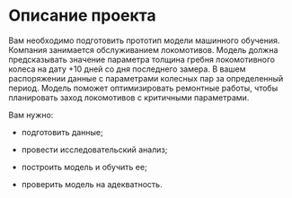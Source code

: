 # Описание проекта

Вам необходимо подготовить прототип модели машинного обучения. Компания занимается обслуживанием локомотивов. Модель должна предсказывать значение параметра толщина гребня локомотивного колеса на дату +10 дней со дня последнего замера. В вашем распоряжении данные с параметрами колесных пар за определенный период. Модель поможет оптимизировать ремонтные работы, чтобы планировать заход локомотивов с критичными параметрами.

Вам нужно:

- подготовить данные;

- провести исследовательский анализ;

- построить модель и обучить ее;

- проверить модель на адекватность.
